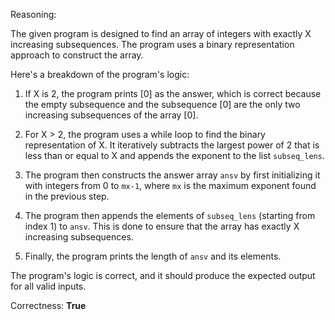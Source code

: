 Reasoning:

The given program is designed to find an array of integers with exactly X increasing subsequences. The program uses a binary representation approach to construct the array.

Here's a breakdown of the program's logic:

1. If X is 2, the program prints [0] as the answer, which is correct because the empty subsequence and the subsequence [0] are the only two increasing subsequences of the array [0].

2. For X > 2, the program uses a while loop to find the binary representation of X. It iteratively subtracts the largest power of 2 that is less than or equal to X and appends the exponent to the list `subseq_lens`.

3. The program then constructs the answer array `ansv` by first initializing it with integers from 0 to `mx-1`, where `mx` is the maximum exponent found in the previous step.

4. The program then appends the elements of `subseq_lens` (starting from index 1) to `ansv`. This is done to ensure that the array has exactly X increasing subsequences.

5. Finally, the program prints the length of `ansv` and its elements.

The program's logic is correct, and it should produce the expected output for all valid inputs.

Correctness: **True**
